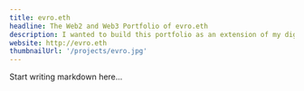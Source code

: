```yaml
---
title: evro.eth
headline: The Web2 and Web3 Portfolio of evro.eth
description: I wanted to build this portfolio as an extension of my digital identity. I've been in Web2 analytics for 10 years and wanted to make the transition to Web3 before the herd.
website: http://evro.eth
thumbnailUrl: '/projects/evro.jpg'
---
```


Start writing markdown here...

